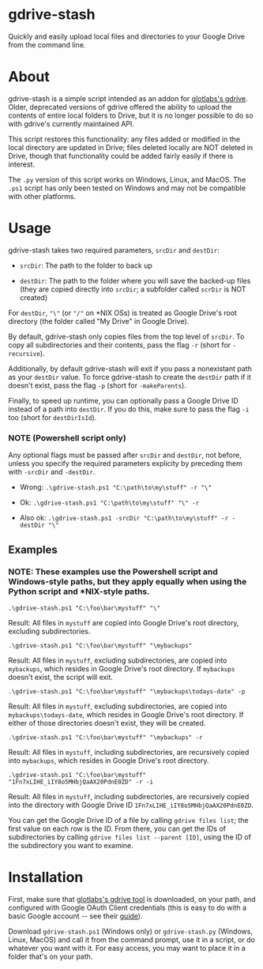 # gdrive-stash

Quickly and easily upload local files and directories to your Google Drive from the command line.

# About

gdrive-stash is a simple script intended as an addon for [glotlabs's gdrive](https://github.com/glotlabs/gdrive). Older, deprecated versions of gdrive offered the ability to upload the contents of entire local folders to Drive, but it is no longer possible to do so with gdrive's currently maintained API.

This script restores this functionality: any files added or modified in the local directory are updated in Drive; files deleted locally are NOT deleted in Drive, though that functionality could be added fairly easily if there is interest.

The `.py` version of this script works on Windows, Linux, and MacOS. The `.ps1` script has only been tested on Windows and may not be compatible with other platforms.

# Usage

gdrive-stash takes two required parameters, `srcDir` and `destDir`:

- `srcDir`: The path to the folder to back up

- `destDir`: The path to the folder where you will save the backed-up files (they are copied directly into `srcDir`; a subfolder called `scrDir` is NOT created)

For `destDir`, `"\"` (or `"/"` on *NIX OSs) is treated as Google Drive's root directory (the folder called "My Drive" in Google Drive).

By default, gdrive-stash only copies files from the top level of `srcDir`. To copy all subdirectories and their contents, pass the flag `-r` (short for `-recursive`).

Additionally, by default gdrive-stash will exit if you pass a nonexistant path as your `destDir` value. To force gdrive-stash to create the `destDir` path if it doesn't exist, pass the flag `-p` (short for `-makeParents`).

Finally, to speed up runtime, you can optionally pass a Google Drive ID instead of a path into `destDir`. If you do this, make sure to pass the flag `-i` too (short for `destDirIsId`).

### NOTE (Powershell script only)

Any optional flags must be passed after `srcDir` and `destDir`, not before, unless you specify the required parameters explicity by preceding them with `-srcDir` and `-destDir`.

- Wrong: `.\gdrive-stash.ps1 "C:\path\to\my\stuff" -r "\"`

- Ok: `.\gdrive-stash.ps1 "C:\path\to\my\stuff" "\" -r`

- Also ok: `.\gdrive-stash.ps1 -srcDir "C:\path\to\my\stuff" -r -destDir "\"` 

## Examples

### NOTE: These examples use the Powershell script and Windows-style paths, but they apply equally when using the Python script and *NIX-style paths.

`.\gdrive-stash.ps1 "C:\foo\bar\mystuff" "\"`

Result: All files in `mystuff` are copied into Google Drive's root directory,
excluding subdirectories.

`.\gdrive-stash.ps1 "C:\foo\bar\mystuff" "\mybackups"`

Result: All files in `mystuff`, excluding subdirectories, are copied into
`mybackups`, which resides in Google Drive's root directory. If `mybackups`
doesn't exist, the script will exit.

`.\gdrive-stash.ps1 "C:\foo\bar\mystuff" "\mybackups\todays-date" -p`

Result: All files in `mystuff`, excluding subdirectories, are copied
into `mybackups\todays-date`, which resides in Google Drive's root directory.
If either of those directories doesn't exist, they will be created.

`.\gdrive-stash.ps1 "C:\foo\bar\mystuff" "\mybackups" -r`

Result: All files in `mystuff`, including subdirectories, are recursively
copied into `mybackups`, which resides in Google Drive's root directory.

`.\gdrive-stash.ps1 "C:\foo\bar\mystuff" "1Fn7xLIHE_iIY8o5MHbjQaAX20PdnE0ZD" -r -i`

Result: All files in `mystuff`, including subdirectories, are recursively
copied into the directory with Google Drive ID `1Fn7xLIHE_iIY8o5MHbjQaAX20PdnE0ZD`. 

You can get the Google Drive ID of a file by calling `gdrive files list`; the first value on each row is the ID. From there, you can get the IDs of subdirectories by calling `gdrive files list --parent [ID]`, using the ID of the subdirectory you want to examine.

# Installation

First, make sure that [glotlabs's gdrive tool](https://github.com/glotlabs/gdrive) is downloaded, on your path, and configured with Google OAuth Client credentials (this is easy to do with a basic Google account -- see their [guide](https://github.com/glotlabs/gdrive/blob/main/docs/create_google_api_credentials.md)).

Download `gdrive-stash.ps1` (Windows only) or `gdrive-stash.py` (Windows, Linux, MacOS) and call it from the command prompt, use it in a script, or do whatever you want with it. For easy access, you may want to place it in a folder that's on your path.

